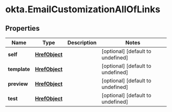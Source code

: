 # okta.EmailCustomizationAllOfLinks

## Properties

Name | Type | Description | Notes
------------ | ------------- | ------------- | -------------
**self** | [**HrefObject**](HrefObject.md) |  | [optional] [default to undefined]
**template** | [**HrefObject**](HrefObject.md) |  | [optional] [default to undefined]
**preview** | [**HrefObject**](HrefObject.md) |  | [optional] [default to undefined]
**test** | [**HrefObject**](HrefObject.md) |  | [optional] [default to undefined]

